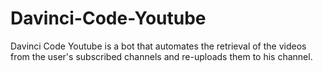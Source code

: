 # Davinci-Code-Youtube

Davinci Code Youtube is a bot that automates the retrieval of the videos from the user's subscribed channels and re-uploads them to his channel.
